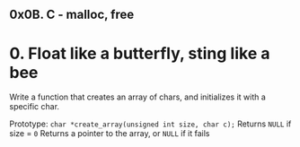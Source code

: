 ## 0x0B. C - malloc, free

#  0. Float like a butterfly, sting like a bee

Write a function that creates an array of chars, and initializes it with a specific char.

Prototype: `char *create_array(unsigned int size, char c);`
Returns `NULL` if size = `0`
Returns a pointer to the array, or `NULL` if it fails